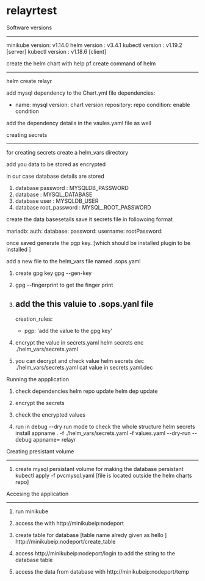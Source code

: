 # relayrtest

Software versions
*****************
minikube version: v1.14.0
helm version    : v3.4.1
kubectl version : v1.19.2 [server]
kubectl version : v1.18.6 [client]

create the helm chart with help pf create command of helm
**************************************************

helm create relayr

add mysql dependency to the Chart.yml file
dependencies:
  - name: mysql
    version: chart version 
    repository: repo 
    condition: enable condition

add the dependency details in the vaules.yaml file as well


creating secrets
****************

for creating secrets create a helm_vars directory

add you data to be stored as encrypted

in our case database details are stored 

1. database password      : MYSQLDB_PASSWORD
2. database               : MYSQL_DATABASE
3. database user          : MYSQLDB_USER
4. database root_password : MYSQL_ROOT_PASSWORD

create the data basesetails save it secrets file in followoing format

mariadb:
    auth:
        database: <database>
        password: <password >
        username: <username>
        rootPassword: <rootpassword>

once saved generate the pgp key. [which should be installed plugin to be installed ]

add a new file to the helm_vars file named .sops.yaml

1. create gpg key gpg --gen-key
2. gpg --fingerprint to get the finger print
3. add the this valuie to .sops.yanl file 
    ---
    creation_rules:
      - pgp: 'add the value to the gpg key'
4. encrypt the value in secrets.yaml 
    helm secrets enc ./helm_vars/secrets.yaml

5. you can decrypt and check value
    helm secrets dec ./helm_vars/secrets.yaml 
    cat value in secrets.yaml.dec


Running the appplication 
1. check dependencies
  helm repo update
  helm dep update

2. encrypt the secrets
3. check the encrypted values
4. run in debug --dry run mode to check the whole structure
  helm secrets install appname . -f ./helm_vars/secrets.yaml -f values.yaml  --dry-run --debug
   appname= relayr

Creating presistant volume 
**************************
1. create mysql persistant volume for making the database persistant 
   kubectl apply -f pvcmysql.yaml [file is located outside the helm charts repo]


Accesing the application
************************

1. run minikube 
2. access the with http://minikubeip:nodeport
3. create table for database [table name alredy given as hello ]
  http://minikubeip:nodeport/create_table

4. access  http://minikubeip:nodeport/login to add the string to the database table
5. access the data from database with http://minikubeip:nodeport/temp